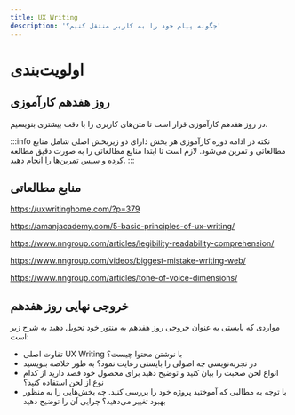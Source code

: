 ```yaml
---
title: UX Writing
description: 'چگونه پیام خود را به کاربر منتقل کنیم؟'
---
```



# اولویت‌بندی

## روز هفدهم کارآموزی
در روز هفدهم کارآموزی قرار است تا متن‌های کاربری را با دقت بیشتری بنویسیم.

:::info نکته
در ادامه دوره کارآموزی هر بخش دارای دو زیربخش اصلی شامل منابع مطالعاتی و تمرین می‌شود.
لازم است تا ابتدا منابع مطالعاتی را به صورت دقیق مطالعه کرده و سپس تمرین‌ها را انجام دهید.
:::

## منابع مطالعاتی

https://uxwritinghome.com/?p=379

https://amanjacademy.com/5-basic-principles-of-ux-writing/

https://www.nngroup.com/articles/legibility-readability-comprehension/

https://www.nngroup.com/videos/biggest-mistake-writing-web/

https://www.nngroup.com/articles/tone-of-voice-dimensions/


## خروجی نهایی روز هفدهم
مواردی که بایستی به عنوان خروجی روز هفدهم به منتور خود تحویل دهید به شرح زیر است:

* تفاوت اصلی UX Writing با نوشتن محتوا چیست؟
*  در تجربه‌نویسی چه اصولی را بایستی رعایت نمود؟ به طور خلاصه بنویسید
* انواع لحن صحبت را بیان کنید و توضیح دهید برای محصول خود قصد دارید از کدام نوع از لحن استفاده کنید؟
* با توجه به مطالبی که آموختید پروژه خود را بررسی کنید. چه بخش‌هایی را به منظور بهبود تغییر می‌دهید؟ چرایی آن را توضیح دهید

